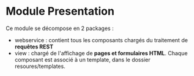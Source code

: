 # Module Presentation
Ce module se décompose en 2 packages :
- webservice : contient tous les composants chargés du traitement de **requêtes REST**
- view : chargé de l'affichage de **pages et formulaires HTML**. Chaque composant est associé à un template, dans le dossier resoures/templates.
